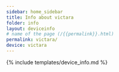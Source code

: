 ```yaml
---
sidebar: home_sidebar
title: Info about victara
folder: info
layout: deviceinfo
# name of the page (/{{permalink}}.html)
permalink: victara/
device: victara
---
```

{% include templates/device_info.md %}
